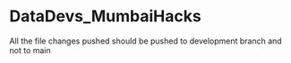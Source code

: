 # DataDevs_MumbaiHacks

All the file changes pushed should be pushed to development branch and not to main
